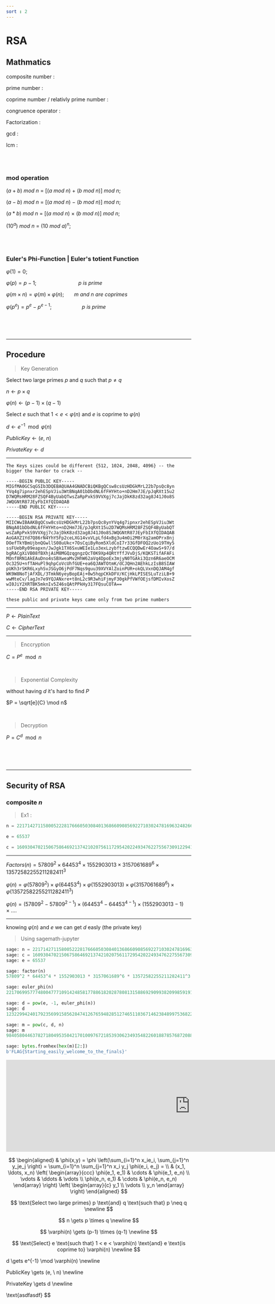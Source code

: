 ```yaml
---
sort : 2
---
```


# RSA 


## Mathmatics

composite number : 

prime number : 

coprime number / relativly prime number : 

congruence operator :

Factorization : 

gcd :

lcm : 


<br>
<br>


### mod operation

$(a+b)$ $mod$ $n$ $=$ $[(a$ $mod$ $n)$ $+$ $(b$ $mod$ $n)]$ $mod$ $n;$

$(a-b)$ $mod$ $n$ $=$ $[(a$ $mod$ $n)$ $-$ $(b$ $mod$ $n)]$ $mod$ $n;$

$(a*b)$ $mod$ $n$ $=$ $[(a$ $mod$ $n)$ $\times$ $(b$ $mod$ $n)]$ $mod$ $n;$

$(10^a)$ $mod$ $n$ $=$ $(10$ $mod$ $a)^n;$

<br>
<br>


### Euler's Phi-Function | Euler's totient Function 

$\varphi(1) = 0;$

$\varphi(p) = p-1;$ $\ \ \ \ \ \ \ \ \ \ \ \ \ \ \ \ \ \ \ \ \ \ \ \ \ \ \ \ p \ is \ prime$

$\varphi(m \times n) = \varphi(m) \times \varphi(n);$ $\ \ \ \ \ \ m \ and \ n \ are \ coprimes$

$\varphi(p^e) = p^e - p^{e-1};$	$\ \ \ \ \ \ \ \ \ \ \ \ \ \ \ \ \ \ \ \ p \ is \ prime$

<br>
<br>
<br>



---

## Procedure

> Key Generation

Select two large primes $p$ and $q$ such that $p \neq q$ 

$n \gets p \times q$

$\varphi(n) \gets (p-1) \times (q-1)$

Select $e$ such that $1 < e < \varphi(n)$ and $e$ is coprime to $\varphi(n)$ 

$d \gets e^{-1} \mod \varphi(n)$

$PublicKey \gets (e, \ n)$

$PrivateKey \gets d$

---

```tip
The Keys sizes could be different {512, 1024, 2048, 4096} -- the bigger the harder to crack -- 
```

```PublicKey 1024 bit
-----BEGIN PUBLIC KEY-----
MIGfMA0GCSqGSIb3DQEBAQUAA4GNADCBiQKBgQCsw8csUzHDGkMrL22b7psQc8yn
YVq4g7ipnxr2ehESpVJiu3WtBNqA01bDbdNL6fFHYHto+nD2Hm7JE/pJqRXt15u2
D7WQMsHRM28FZSQF4ByUabQTwsZaRpPxkS9VVXgj7cJajDkK8zd32ag8J41J0o8S
JWQGNtR87JEyFbIXfQIDAQAB
-----END PUBLIC KEY-----
```

```privateKey 1025 bit
-----BEGIN RSA PRIVATE KEY-----
MIICWwIBAAKBgQCsw8csUzHDGkMrL22b7psQc8ynYVq4g7ipnxr2ehESpVJiu3Wt
BNqA01bDbdNL6fFHYHto+nD2Hm7JE/pJqRXt15u2D7WQMsHRM28FZSQF4ByUabQT
wsZaRpPxkS9VVXgj7cJajDkK8zd32ag8J41J0o8SJWQGNtR87JEyFbIXfQIDAQAB
AoGAXZ1Yd7Q86rN4YhY5Fp2ceLXG14vxVLpLfd4xBg3u4mOi2M0rXq2amOPrx8nj
DOefTkYBmUjbnQGwllS08uUkc+7OsCqiByRom5XldCoI7r33GfDFOQ2zUo19THy5
ssFUebRy09eapxn/JwJgk1TX6SxuWEIe1Lo3exLzybftzwECQQDwEr4OawS+97/d
bgRACgXiVB08fBXhjAiM8MGQzqgngzQcT0K9Xp4QRtYffJVvDjS/KQKSTifAFAFi
MOnf8RN1AkEAuDno4sSBXweaMv2HhW62aVq4DpoEx3mjyN0TGAki3Qzn6R6aeOCM
Oc325U+nfTAHuPl9qhpCoVcUhfGUE+ea6QJAWTOtmK/dCJQHn2AEhkLzIsB8SIAW
pUKh3rSKR6LxyhSvJSGyO6jPdF7Nqs9guu39XVYAlZoinPUR+okQLVxnDQJAM4gf
WK9W8NoTjAfXDL/3TmkN6yeyBopEAj+0w5hqpCKkDFV/KCjHkLPISESLuTziLB+9
wwMteCv/lagJn7e9YQJANxre+t8nL2c9R3whiFjmyF30gkPfVWfOEjsfDMIvXosZ
wI0JiY2XRTBK5mknIv5Z46sQAtPPkHy317FQsuCOTA==
-----END RSA PRIVATE KEY-----
```

```note
these public and private keys came only from two prime numbers
```

---

$P \gets PlainText$

$C \gets CipherText$

---


> Enccryption


$C = P^e \mod n$

<br>

> Exponential Complexity

without having $d$ it's hard to find $P$ 

$P = \sqrt[e]{C} \mod n$



<br>

> Decryption

$P = C^d \mod n$


<br>
<br>
<br>


---
<!-- 
## Rquirements

```bash
$ docker pull sagemath/sagemath

$ docker run -it sagemath/sagemath
# OR 
$ docker run -p 8888:8888 sagemath/sagemath-jupyter
``` -->



## Security of RSA 

### composite $n$

> Ex1 : 

```python
n = 221714271158005222817666050308401368660908569227103024781696324826668748920975811165767447795834564642795098601291978741922902819199320110937373351090463

e = 65537

c = 160930470215067586469213742102075611729542022493476227556730912294132645473152698241299604162900818400257202075639989539138794561481634623996775425889791
```
---

$Factors(n) = 57809^2 \times 64453^4 \times 1552903013 \times 3157061689^6 \times 13572582255211282411^3$

$\varphi(n) = \varphi(57809^2) \times \varphi(64453^4) \times \varphi(1552903013) \times \varphi(3157061689^6) \times \varphi(13572582255211282411^3)$

$\varphi(n) = (57809^2 - 57809^{2-1}) \times (64453^4 - 64453^{4-1}) \times (1552903013 - 1) \times ....$

---

knowing $\varphi(n)$ and $e$ we can get $d$ easly (the private key)

> Using sagemath-jupyter

```python
sage: n = 2217142711580052228176660503084013686609085692271030247816963248266687489209758111657674477958345646427950
sage: c = 160930470215067586469213742102075611729542022493476227556730912294132645473152698241299604162900818400257202075639989539138794561481634623996775425889791
sage: e = 65537

sage: factor(n)
57809^2 * 64453^4 * 1552903013 * 3157061689^6 * 13572582255211282411^3

sage: euler_phi(n)
221706995777480047771091424858177886182028780813158869290993820998591911017519886643133477122748491365418408960856494933081583289090477887715693950545920

sage: d = pow(e, -1, euler_phi(n))
sage: d
123229942401792356991585628474126765948285127465110367146238489975368227758902557498045732504544902802509977313839808671855025931484487205941980614561793

sage: m = pow(c, d, n)
sage: m
9840580446378271804953504217010097672185393062349354822601887857687208843940453000453640400053524525949

sage: bytes.fromhex(hex(m)[2:])
b'FLAG{Starting_easily_welcome_to_the_finals}'
```

<iframe src="https://leetcode.com/playground/YLi9jCfP/shared" frameBorder="0" width="1000" height="250"></iframe>







$$
\begin{aligned}
  & \phi(x,y) = \phi \left(\sum_{i=1}^n x_ie_i, \sum_{j=1}^n y_je_j \right)
  = \sum_{i=1}^n \sum_{j=1}^n x_i y_j \phi(e_i, e_j) = \\
  & (x_1, \ldots, x_n) \left( \begin{array}{ccc}
      \phi(e_1, e_1) & \cdots & \phi(e_1, e_n) \\
      \vdots & \ddots & \vdots \\
      \phi(e_n, e_1) & \cdots & \phi(e_n, e_n)
    \end{array} \right)
  \left( \begin{array}{c}
      y_1 \\
      \vdots \\
      y_n
    \end{array} \right)
\end{aligned}
$$

$$
\text{Select two large primes} p \text{and} q \text{such that} p \neq q \newline
$$ 

$$ 
n \gets p \times q \newline
$$ 

$$
\varphi(n) \gets (p-1) \times (q-1) \newline
$$ 

$$
\text{Select} e \text{such that} 1 < e < \varphi(n) \text{and} e \text{is coprime to} \varphi(n) \newline
$$ 

d \gets e^{-1} \mod \varphi(n) \newline

PublicKey \gets (e, \ n) \newline

PrivateKey \gets d \newline

\text{asdfasdf}
$$

